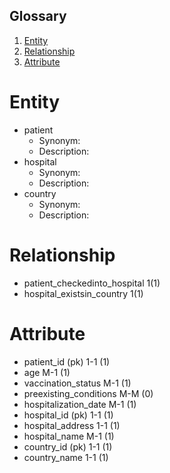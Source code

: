 ## Glossary
1. [Entity](#Entity)
1. [Relationship](#Relationship)
1. [Attribute](#Attribute)
# Entity
- patient
  - Synonym:
  - Description: 
- hospital
  - Synonym:
  - Description: 
- country
  - Synonym:
  - Description: 
# Relationship
- patient_checkedinto_hospital 1(1)
- hospital_existsin_country 1(1)
# Attribute
- patient_id (pk) 1-1 (1)
- age M-1 (1)
- vaccination_status M-1 (1)
- preexisting_conditions M-M (0)
- hospitalization_date M-1 (1)
- hospital_id (pk) 1-1 (1)
- hospital_address 1-1 (1)
- hospital_name M-1 (1)
- country_id (pk) 1-1 (1)
- country_name 1-1 (1)
